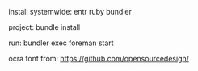 install systemwide:
entr
ruby
bundler

project:
bundle install

run:
bundler exec foreman start

ocra font from:
https://github.com/opensourcedesign/
